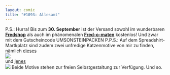 ```yaml
---
layout: comic
title: "#1093: Allesamt"
---
```


P.S.: Hurra!
Bis zum <strong>30. September</strong> ist der Versand sowohl im wunderbaren <a href="http://fredshop.spreadshirt.net/de/DE/Shop"><strong>Fredshop</strong></a> als auch im phänomenalen <a href="http://fred-o-mat.spreadshirt.net/de/DE/Shop"><strong>Fred-o-maten</strong></a> kostenlos! Und zwar mit dem Gutscheincode
UMSONSTEINPACKEN
P.P.S.: 
Auf dem Spreadshirt-Martkplatz sind zudem zwei unfredige Katzenmotive von mir zu finden, nämlich <a href="http://www.spreadshirt.net/de/DE/Schraege-Katze-/Motive-63/Marketplace/Designs/detail/design/5962384">
dieses <br />
<img src="http://cache.spreadshirt.net/users/394000/393193/motives/384/393193_5962384_medium.gif"></a><br />
und <a href="http://www.spreadshirt.net/de/DE/Katze---Maus/Motive-63/Marketplace/Designs/detail/design/4878902">jenes <br />
<img src="http://cache.spreadshirt.net/users/394000/393193/motives/902/393193_4878902_medium.gif"></a>
Beide Motive stehen zur freien Selbstgestaltung zur Verfügung.
Und so.
